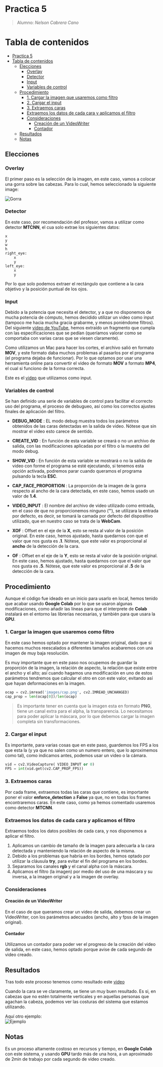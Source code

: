 # Practica 5

> Alumno: *Nelson Cabrera Cano*

# Tabla de contenidos

- [Practica 5](#practica-5)
- [Tabla de contenidos](#tabla-de-contenidos)
  - [Elecciones](#elecciones)
    - [Overlay](#overlay)
    - [Detector](#detector)
    - [Input](#input)
    - [Variables de control](#variables-de-control)
  - [Procedimiento](#procedimiento)
    - [1. Cargar la imagen que usaremos como filtro](#1-cargar-la-imagen-que-usaremos-como-filtro)
    - [2. Cargar el input](#2-cargar-el-input)
    - [3. Extraemos caras](#3-extraemos-caras)
    - [Extraemos los datos de cada cara y aplicamos el filtro](#extraemos-los-datos-de-cada-cara-y-aplicamos-el-filtro)
    - [Consideraciones](#consideraciones)
      - [Creación de un VideoWriter](#creación-de-un-videowriter)
      - [Contador](#contador)
  - [Resultados](#resultados)
  - [Notas](#notas)

## Elecciones
### Overlay

El primer paso es la selección de la imagen, en este caso, vamos a colocar una gorra sobre las cabezas. Para lo cual, hemos seleccionado la siguiente image:

![Gorra](./images/cap.png)

### Detector

En este caso, por recomendación del profesor, vamos a utilizar como detector **MTCNN**, el cua solo extrae los siguientes datos:

```
x
y
w
h
right_eye:
    x
    y
left_eye:
    x
    y
```

Por lo que solo podemos extraer el rectángulo que contiene a la cara objetivo y la posición puntual de los ojos.

### Input

Debido a la potencia que necesita el detector, y a que no disponemos de mucha potencia de cómputo, hemos decidido utilizar un video como input (tampoco me hacia mucha gracia grabarme, y menos poniéndome filtros). Del siguiente [video de YouTube](https://www.youtube.com/watch?v=YzcawvDGe4Y), hemos extraído un fragmento que cumpla con las especificaciones que se pedían (queríamos valorar como se comportaba con varias caras que se viesen claramente).

Como utilizamos un Mac para hacer los cortes, el archivo salió en formato **MOV**, y este formato daba muchos problemas al pasarlos por el programa (el programa dejaba de funcionar). Por lo que optamos por usar una herramienta online para convertir el video de formato **MOV** a formato **MP4**, el cual si funciono de la forma correcta.

Este es el [video](https://alumnosulpgc-my.sharepoint.com/:v:/g/personal/nelson_cabrera101_alu_ulpgc_es/ES4sZmMdk5BGnLw-qhZGvZkBeaNeU3sES_Stfqw76xodIA?nav=eyJyZWZlcnJhbEluZm8iOnsicmVmZXJyYWxBcHAiOiJPbmVEcml2ZUZvckJ1c2luZXNzIiwicmVmZXJyYWxBcHBQbGF0Zm9ybSI6IldlYiIsInJlZmVycmFsTW9kZSI6InZpZXciLCJyZWZlcnJhbFZpZXciOiJNeUZpbGVzTGlua0NvcHkifX0&e=XdERhZ) que utilizamos como input.


### Variables de control

Se han definido una serie de variables de control para facilitar el correcto uso del programa, el proceso de debugueo, así como los correctos ajustes finales de aplicación del filtro.

* **DEBUG_MODE** : EL modo debug muestra todos los parámetros obtenidos de las caras detectadas en la salida de video. Nótese que sin mostrar el video esto carece de sentido.
* **CREATE_VID** : En función de esta variable se creará o no un archivo de salida, con las modificaciones aplicadas por el filtro o la muestra del modo debug.
* **SHOW_VID** : En función de esta variable se mostrará o no la salida de video con forme el programa se esté ejecutando, si tenemos esta opción activada, podremos parar cuando queramos el programa pulsando la tecla **ESC**.
  
* **CAP_FACE_PROPORTION** : La proporción de la imagen de la gorra respecto al ancho de la cara detectada, en este caso, hemos usado un valor de **1.4**.
  
* **VIDEO_INPUT** : El nombre del archivo de video utilizado como entrada, en el caso de que no proporcionemos ninguno (**''**), se utilizara la entrada por defecto, es decir, se tomará la camada por defecto del dispositivo utilizado, que en nuestro caso se trata de la **WebCam**.
  
* **XOF** : Offset en el eje de la **X**, esto se resta al valor de la posición original. En este caso, hemos ajustado, hasta quedarnos con que el valor que nos gusta es **.1**. Nótese, que este valor es proporcional al **ancho** de la detección de la cara.
* **OF** : Offset en el eje de la **Y**, esto se resta al valor de la posición original. En este caso, hemos ajustado, hasta quedarnos con que el valor que nos gusta es **.5**. Nótese, que este valor es proporcional al **.5** de la detección de la cara. 

## Procedimiento

Aunque el código fue ideado en un inicio para usarlo en local, hemos tenido que acabar usando **Google Colab** por lo que se usaron algunas modificaciones, como añadir las líneas para que el interprete de **Colab** instalará en el entorno las librerías necesarias, y también para que usara la **GPU**.

### 1. Cargar la imagen que usaremos como filtro

En este caso hemos optado por mantener la imagen original, dado que si hacemos muchos reescalados a diferentes tamaños acabaremos con una imagen de muy baja resolución.

Es muy importante que en este paso nos ocupemos de guardar la proporción de la imagen, la relación de aspecto, la relación que existe entre el ancho y el alto; así cuando hagamos una modificación en uno de estos parámetros tendremos que calcular el otro en con este valor, evitando así que hayan deformaciones en la imagen.

```python
ocap = cv2.imread('images/cap.png', cv2.IMREAD_UNCHANGED)
cap_prop = len(ocap[0])/len(ocap)
```

> Es importante tener en cuenta que la imagen esta en formato **PNG**, tiene un canal extra para el alpha, la transparencia. Lo necesitamos para poder aplicar la máscara, por lo que debemos cargar la imagen completa sin transformaciones.

### 2. Cargar el input

Es importante, para varias cosas que en este paso, guardemos los FPS a los que esta la (y ya que no salen como un numero entero, que lo aproximemos como tal), como indicamos antes, podemos usar un video o la cámara.

```python
vid = cv2.VideoCapture( VIDEO_INPUT or 0)
FPS = int(vid.get(cv2.CAP_PROP_FPS))
```

### 3. Extraemos caras

Por cada frame, extraemos todas las caras que contiene, es importante poner el valor **enforce_detection** a **False** ya que, no en todas los frames encontraremos caras. En este caso, como ya hemos comentado usaremos como detector **MTCNN**.


### Extraemos los datos de cada cara y aplicamos el filtro

Extraemos todos los datos posibles de cada cara, y nos disponemos a aplicar el filtro.

1. Aplicamos un cambio de tamaño de la imagen para adecuarla a la cara detectada y manteniendo la relación de aspecto de la misma.
2. Debido a los problemas que habría en los bordes, hemos optado por utilizar la cláusula **try**, para evitar el fin del programa en los bordes.
3. Separamos los canales **rgb** y el canal alpha con la máscara.
4. Aplicamos el filtro (la imagen) por medio del uso de una máscara y su inversa, a la imagen original y a la imagen de overlay.


### Consideraciones

#### Creación de un VideoWriter

En el caso de que queramos crear un video de salida, debemos crear un VideoWriter, con los parámetros adecuados (ancho, alto y fpss de la imagen original).


#### Contador

Utilizamos un contador para poder ver el progreso de la creación del video de salida, en este caso, hemos optado porque avise de cada segundo de video creado.

## Resultados

Tras todo este proceso tenemos como resultado este [video](https://alumnosulpgc-my.sharepoint.com/:v:/g/personal/nelson_cabrera101_alu_ulpgc_es/EWK5TFsBQ4ZKmlgQ9ojqrMwBSqeWyIkIpPCQ0wizpgJMhQ?nav=eyJyZWZlcnJhbEluZm8iOnsicmVmZXJyYWxBcHAiOiJPbmVEcml2ZUZvckJ1c2luZXNzIiwicmVmZXJyYWxBcHBQbGF0Zm9ybSI6IldlYiIsInJlZmVycmFsTW9kZSI6InZpZXciLCJyZWZlcnJhbFZpZXciOiJNeUZpbGVzTGlua0NvcHkifX0&e=hEhaXq)

Cuando la cara se ve claramente, se tiene un muy buen resultado. Es si, en cabezas que no estén totalmente verticales y en aquellas personas que agachan la cabeza, podemos ver las costuras del sistema que estamos utilizando.

Aquí otro ejemplo:  
![Ejemplo](./output-gif.gif)


## Notas

Es un proceso altamente costoso en recursos y tiempo, en **Google Colab** con este sistema, y usando **GPU** tardo más de una hora, a un aproximado de 2min de trabajo por cada segundo de video creado.
